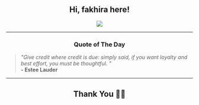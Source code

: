 <h2 align="center"> Hi, fakhira here!</h2>

<p align="center">
<a href="https://github.com/fakhiralkda" alt="github streak"><img src="https://dvst-streak.herokuapp.com/?user=fakhiralkda&theme=tokyonight&fire=DD472C"></a>
</p>

<hr>
<h3 align="center">Quote of The Day</h3>
<p align="center">
<blockquote>
<i>"Give credit where credit is due: simply said, if you want loyalty and best effort, you must be thoughtful.  "</i>
<br>
<b>- Estee Lauder</b>
</blockquote>
</p>


<hr>
<h2 align="center">Thank You 🙏🏼</h2>
